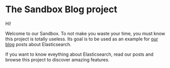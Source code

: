The Sandbox Blog project
========================

Hi!

Welcome to our Sandbox. To not make you waste your time, you must
know this project is totally useless.
Its goal is to be used as an example for [our blog][1] posts about
Elasticsearch.

If you want to know eveything about Elasticsearch, read our posts
and browse this project to discover amazing features.


[1]:  http://obtao.com/blog

